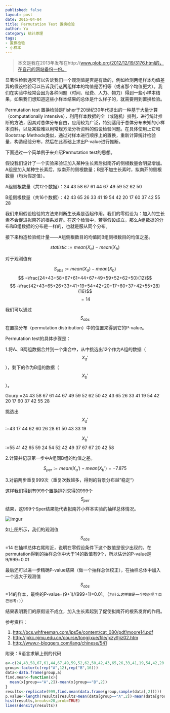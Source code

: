 ```yaml
---
published: false
layout: post
date: 2015-04-04
title: Permutation Test 置换检验
author: Yu
category: 统计原理
tags:
- 置换检验
- 小样本
---
```


> 本文是我在2013年发布在http://www.plob.org/2012/12/19/3176.html的，在自己的网站备份一份。


显著性检验通常可以告诉我们一个观测值是否是有效的，例如检测两组样本均值差异的假设检验可以告诉我们这两组样本的均值是否相等（或者那个均值更大）。我们在实验中经常会因为各种问题（时间、经费、人力、物力）得到一些小样本结果，如果我们想知道这些小样本结果的总体是什么样子的，就需要用到置换检验。

Permutation test 置换检验是Fisher于20世纪30年代提出的一种基于大量计算（computationally intensive），利用样本数据的全（或随机）排列，进行统计推断的方法，因其对总体分布自由，应用较为广泛，特别适用于总体分布未知的小样本资料，以及某些难以用常规方法分析资料的假设检验问题。在具体使用上它和Bootstrap Methods类似，通过对样本进行顺序上的置换，重新计算统计检验量，构造经验分布，然后在此基础上求出P-value进行推断。

下面通过一个简单例子来介绍Permutation test的思想。

假设我们设计了一个实验来验证加入某种生长素后拟南芥的侧根数量会明显增加。A组是加入某种生长素后，拟南芥的侧根数量；B是不加生长素时，拟南芥的侧根数量（均为假定值）。

A组侧根数量（共12个数据）：24 43 58 67 61 44 67 49 59 52 62 50

B组侧根数量（共16个数据）：42 43 65 26 33 41 19 54 42 20 17 60 37 42 55 28

我们来用假设检验的方法来判断生长素是否起作用。我们的零假设为：加入的生长素不会促进拟南芥的根系发育。在这个检验中，若零假设成立，那么A组数据的分布和B组数据的分布是一样的，也就是服从同个分布。

接下来构造检验统计量——A组侧根数目的均值同B组侧根数目的均值之差。

$$statistic:= mean(X_{a})-mean(X_{b})$$

对于观测值有 

$$S_{obs}:=mean(X_{a})-mean(X_{b}) $$
$$ =\frac{24+43+58+67+61+44+67+49+59+52+62+50}{12}$$ 
$$  -\frac{42+43+65+26+33+41+19+54+42+20+17+60+37+42+55+28}{16}$$
$$ =14$$

我们可以通过$$S_{obs}$$在置换分布（permutation distribution）中的位置来得到它的P-value。

Permutation test的具体步骤是：

1.将A、B两组数据合并到一个集合中，从中挑选出12个作为A组的数据（$$X_{a}'$$），剩下的作为B组的数据（$$X_{b}'$$）。

Gourp:=24 43 58 67 61 44 67 49 59 52 62 50 42 43 65 26 33 41 19 54 42 20 17 60 37 42 55 28

挑选出 $$X_{a}'$$:=43 17 44 62 60 26 28 61 50 43 33 19

$$X_{b}'$$:=55 41 42 65 59 24 54 52 42 49 37 67 67 20 42 58

2.计算并记录第一步中A组同B组的均值之差。

$$S_{per}:=mean(X_{a}')-mean(X_{b}')= -7.875$$

3.对前两步重复999次（重复次数越多，得到的背景分布越”稳定“）

这样我们得到有999个置换排列求得的999个$$S_{per}$$结果，这999个Sper结果能代表拟南芥小样本实验的抽样总体情况。

![Imgur](http://i.imgur.com/Q9Fexgt.png)

如上图所示，我们的观测值 $$S_{obs}$$=14 在抽样总体右尾附近，说明在零假设条件下这个数值是很少出现的。在permutation得到的抽样总体中大于14的数值有9个，所以估计的P-value是9/999=0.01

最后还可以进一步精确P-value结果（做一个抽样总体校正），在抽样总体中加入一个远大于观测值$$S_{obs}$$=14的样本，最终的P-value=(9+1)/(999+1)=0.01。（`为什么这样做是一个校正呢？自己思考:)`）

结果表明我们的原假设不成立，加入生长素起到了促使拟南芥的根系发育的作用。

参考资料：

1. http://bcs.whfreeman.com/ips5e/content/cat_080/pdf/moore14.pdf
2. http://jpkc.njmu.edu.cn/course/tongjixue/file/jxzy/tjjz02.htm
3. http://www.r-bloggers.com/lang/chinese/541

附录：R语言求解上例的代码

```r
a<-c(24,43,58,67,61,44,67,49,59,52,62,50,42,43,65,26,33,41,19,54,42,20,17,60,37,42,55,28)
group<-factor(c(rep("A",12),rep("B",16)))
data<-data.frame(group,a)
find.mean<-function(x){
  mean(x[group=="A",2])-mean(x[group=="B",2])
}
results<-replicate(999,find.mean(data.frame(group,sample(data[,2]))))
p.value<-length(results[results>mean(data[group=="A",2])-mean(data[group=="B",2])])/1000
hist(results,breaks=20,prob=TRUE)
lines(density(results))
```

